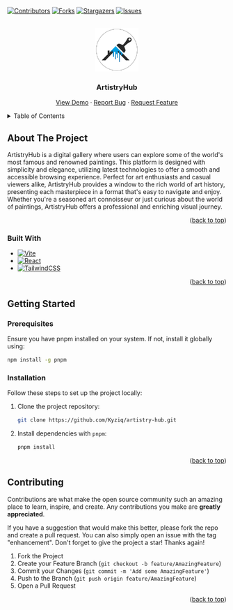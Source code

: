 <a name="readme-top"></a>

[![Contributors][contributors-shield]][contributors-url]
[![Forks][forks-shield]][forks-url]
[![Stargazers][stars-shield]][stars-url]
[![Issues][issues-shield]][issues-url]

<!-- PROJECT LOGO -->
<br />
<div align="center">
<a href="https://github.com/Kyziq/artistry-hub">
    <img src="public/logo-v2.png" alt="Logo" width="100" height="100">
</a>

<h3 align="center">ArtistryHub</h3>

  <p align="center">
    <!-- <br /> -->
    <!-- <a href="https://github.com/Kyziq/artistry-hub"><strong>Explore the docs »</strong></a> -->
    <!-- <br /> -->
    <!-- <br /> -->
    <a href="https://kyziq.github.io/artistry-hub">View Demo</a>
    ·
    <a href="https://github.com/Kyziq/artistry-hub/issues">Report Bug</a>
    ·
    <a href="https://github.com/Kyziq/artistry-hub/issues">Request Feature</a>
  </p>
</div>

<!-- TABLE OF CONTENTS -->
<details>
  <summary>Table of Contents</summary>
  <ol>
    <li>
      <a href="#about-the-project">About The Project</a>
      <ul>
        <li><a href="#built-with">Built With</a></li>
      </ul>
    </li>
    <li>
      <a href="#getting-started">Getting Started</a>
      <ul>
        <li><a href="#prerequisites">Prerequisites</a></li>
        <li><a href="#installation">Installation</a></li>
      </ul>
    </li>
    <li><a href="#contributing">Contributing</a></li>
  </ol>
</details>

<!-- ABOUT THE PROJECT -->

## About The Project

ArtistryHub is a digital gallery where users can explore some of the world's most famous and renowned paintings. This platform is designed with simplicity and elegance, utilizing latest technologies to offer a smooth and accessible browsing experience. Perfect for art enthusiasts and casual viewers alike, ArtistryHub provides a window to the rich world of art history, presenting each masterpiece in a format that's easy to navigate and enjoy. Whether you're a seasoned art connoisseur or just curious about the world of paintings, ArtistryHub offers a professional and enriching visual journey.

<p align="right">(<a href="#readme-top">back to top</a>)</p>

### Built With

- [![Vite][Vite]][Vite-url]
- [![React][React.js]][React-url]
- [![TailwindCSS][TailwindCSS]][TailwindCSS-url]

<p align="right">(<a href="#readme-top">back to top</a>)</p>

<!-- GETTING STARTED -->

## Getting Started

### Prerequisites

Ensure you have pnpm installed on your system. If not, install it globally using:

```sh
npm install -g pnpm
```

### Installation

Follow these steps to set up the project locally:

1. Clone the project repository:
   ```sh
   git clone https://github.com/Kyziq/artistry-hub.git
   ```
2. Install dependencies with `pnpm`:
   ```sh
   pnpm install
   ```

<p align="right">(<a href="#readme-top">back to top</a>)</p>

<!-- CONTRIBUTING -->

## Contributing

Contributions are what make the open source community such an amazing place to learn, inspire, and create. Any contributions you make are **greatly appreciated**.

If you have a suggestion that would make this better, please fork the repo and create a pull request. You can also simply open an issue with the tag "enhancement".
Don't forget to give the project a star! Thanks again!

1. Fork the Project
2. Create your Feature Branch (`git checkout -b feature/AmazingFeature`)
3. Commit your Changes (`git commit -m 'Add some AmazingFeature'`)
4. Push to the Branch (`git push origin feature/AmazingFeature`)
5. Open a Pull Request

<p align="right">(<a href="#readme-top">back to top</a>)</p>

<!-- MARKDOWN LINKS & IMAGES -->
<!-- https://www.markdownguide.org/basic-syntax/#reference-style-links -->

[contributors-shield]: https://img.shields.io/github/contributors/Kyziq/artistry-hub.svg?style=for-the-badge
[contributors-url]: https://github.com/Kyziq/artistry-hub/graphs/contributors
[forks-shield]: https://img.shields.io/github/forks/Kyziq/artistry-hub.svg?style=for-the-badge
[forks-url]: https://github.com/Kyziq/artistry-hub/network/members
[stars-shield]: https://img.shields.io/github/stars/Kyziq/artistry-hub.svg?style=for-the-badge
[stars-url]: hhttps://github.com/Kyziq/artistry-hub/stargazers
[issues-shield]: https://img.shields.io/github/issues/Kyziq/artistry-hub.svg?style=for-the-badge
[issues-url]: https://github.com/Kyziq/artistry-hub/issues
[license-shield]: https://img.shields.io/github/license/Kyziq/artistry-hub.svg?style=for-the-badge
[license-url]: https://github.com/Kyziq/artistry-hub/blob/master/LICENSE.txt
[product-screenshot]: images/screenshot.png
[React.js]: https://img.shields.io/badge/React-20232A?style=for-the-badge&logo=react&logoColor=61DAFB
[React-url]: https://reactjs.org/
[TailwindCSS]: https://img.shields.io/badge/tailwindcss-%2338B2AC.svg?style=for-the-badge&logo=tailwind-css&logoColor=white
[TailwindCSS-url]: https://tailwindcss.com/
[Vite]: https://img.shields.io/badge/vite-%23646CFF.svg?style=for-the-badge&logo=vite&logoColor=white
[Vite-url]: https://vitejs.dev/
